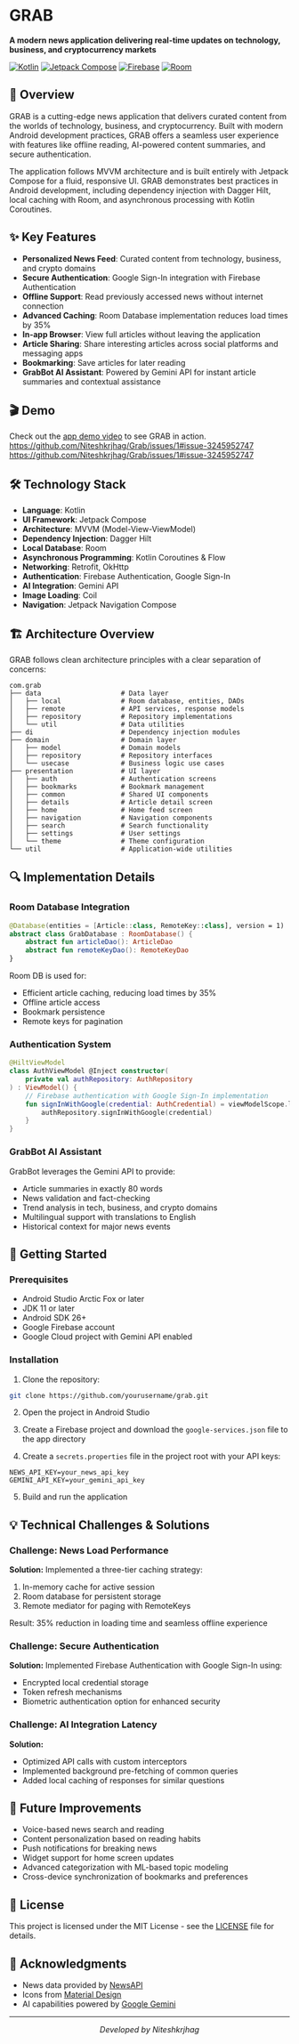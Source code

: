 # GRAB
<p>
<b>A modern news application delivering real-time updates on technology, business, and cryptocurrency markets</b>
</p>

[![Kotlin](https://img.shields.io/badge/Kotlin-1.9.0-blue.svg)](https://kotlinlang.org/)
[![Jetpack Compose](https://img.shields.io/badge/Jetpack%20Compose-Latest-green.svg)](https://developer.android.com/jetpack/compose)
[![Firebase](https://img.shields.io/badge/Firebase-Latest-orange.svg)](https://firebase.google.com/)
[![Room](https://img.shields.io/badge/Room-2.6.1-yellow.svg)](https://developer.android.com/training/data-storage/room)

## 📱 Overview

GRAB is a cutting-edge news application that delivers curated content from the worlds of technology, business, and cryptocurrency. Built with modern Android development practices, GRAB offers a seamless user experience with features like offline reading, AI-powered content summaries, and secure authentication.

The application follows MVVM architecture and is built entirely with Jetpack Compose for a fluid, responsive UI. GRAB demonstrates best practices in Android development, including dependency injection with Dagger Hilt, local caching with Room, and asynchronous processing with Kotlin Coroutines.

## ✨ Key Features

- **Personalized News Feed**: Curated content from technology, business, and crypto domains
- **Secure Authentication**: Google Sign-In integration with Firebase Authentication
- **Offline Support**: Read previously accessed news without internet connection
- **Advanced Caching**: Room Database implementation reduces load times by 35%
- **In-app Browser**: View full articles without leaving the application
- **Article Sharing**: Share interesting articles across social platforms and messaging apps
- **Bookmarking**: Save articles for later reading
- **GrabBot AI Assistant**: Powered by Gemini API for instant article summaries and contextual assistance

## 🎬 Demo

Check out the [app demo video](https://github.com/Niteshkrjhag/Grab/issues/1#issue-3245952747) to see GRAB in action.
https://github.com/Niteshkrjhag/Grab/issues/1#issue-3245952747
https://github.com/Niteshkrjhag/Grab/issues/1#issue-3245952747

## 🛠️ Technology Stack

- **Language**: Kotlin
- **UI Framework**: Jetpack Compose
- **Architecture**: MVVM (Model-View-ViewModel)
- **Dependency Injection**: Dagger Hilt
- **Local Database**: Room
- **Asynchronous Programming**: Kotlin Coroutines & Flow
- **Networking**: Retrofit, OkHttp
- **Authentication**: Firebase Authentication, Google Sign-In
- **AI Integration**: Gemini API
- **Image Loading**: Coil
- **Navigation**: Jetpack Navigation Compose

## 🏗️ Architecture Overview

GRAB follows clean architecture principles with a clear separation of concerns:

```
com.grab
├── data                    # Data layer
│   ├── local               # Room database, entities, DAOs
│   ├── remote              # API services, response models
│   ├── repository          # Repository implementations
│   └── util                # Data utilities
├── di                      # Dependency injection modules
├── domain                  # Domain layer
│   ├── model               # Domain models
│   ├── repository          # Repository interfaces
│   └── usecase             # Business logic use cases
├── presentation            # UI layer
│   ├── auth                # Authentication screens
│   ├── bookmarks           # Bookmark management
│   ├── common              # Shared UI components
│   ├── details             # Article detail screen
│   ├── home                # Home feed screen
│   ├── navigation          # Navigation components
│   ├── search              # Search functionality
│   ├── settings            # User settings
│   └── theme               # Theme configuration
└── util                    # Application-wide utilities
```

## 🔍 Implementation Details

### Room Database Integration

```kotlin
@Database(entities = [Article::class, RemoteKey::class], version = 1)
abstract class GrabDatabase : RoomDatabase() {
    abstract fun articleDao(): ArticleDao
    abstract fun remoteKeyDao(): RemoteKeyDao
}
```

Room DB is used for:
- Efficient article caching, reducing load times by 35%
- Offline article access
- Bookmark persistence
- Remote keys for pagination

### Authentication System

```kotlin
@HiltViewModel
class AuthViewModel @Inject constructor(
    private val authRepository: AuthRepository
) : ViewModel() {
    // Firebase authentication with Google Sign-In implementation
    fun signInWithGoogle(credential: AuthCredential) = viewModelScope.launch {
        authRepository.signInWithGoogle(credential)
    }
}
```

### GrabBot AI Assistant

GrabBot leverages the Gemini API to provide:
- Article summaries in exactly 80 words
- News validation and fact-checking
- Trend analysis in tech, business, and crypto domains
- Multilingual support with translations to English
- Historical context for major news events

## 🚀 Getting Started

### Prerequisites

- Android Studio Arctic Fox or later
- JDK 11 or later
- Android SDK 26+
- Google Firebase account
- Google Cloud project with Gemini API enabled

### Installation

1. Clone the repository:
```bash
git clone https://github.com/yourusername/grab.git
```

2. Open the project in Android Studio

3. Create a Firebase project and download the `google-services.json` file to the app directory

4. Create a `secrets.properties` file in the project root with your API keys:
```properties
NEWS_API_KEY=your_news_api_key
GEMINI_API_KEY=your_gemini_api_key
```

5. Build and run the application

## 💡 Technical Challenges & Solutions

### Challenge: News Load Performance

**Solution:** Implemented a three-tier caching strategy:
1. In-memory cache for active session
2. Room database for persistent storage
3. Remote mediator for paging with RemoteKeys

Result: 35% reduction in loading time and seamless offline experience

### Challenge: Secure Authentication

**Solution:** Implemented Firebase Authentication with Google Sign-In using:
- Encrypted local credential storage
- Token refresh mechanisms
- Biometric authentication option for enhanced security

### Challenge: AI Integration Latency

**Solution:** 
- Optimized API calls with custom interceptors
- Implemented background pre-fetching of common queries
- Added local caching of responses for similar questions

## 🔮 Future Improvements

- Voice-based news search and reading
- Content personalization based on reading habits
- Push notifications for breaking news
- Widget support for home screen updates
- Advanced categorization with ML-based topic modeling
- Cross-device synchronization of bookmarks and preferences

## 📝 License

This project is licensed under the MIT License - see the [LICENSE](LICENSE) file for details.

## 👥 Acknowledgments

- News data provided by [NewsAPI](https://newsapi.org)
- Icons from [Material Design](https://material.io/design)
- AI capabilities powered by [Google Gemini](https://ai.google.dev)

---

<p align="center">
  <i>Developed by Niteshkrjhag</i>
</p>

